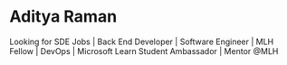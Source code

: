 # Aditya Raman
Looking for SDE Jobs | Back End Developer | Software Engineer | MLH Fellow | DevOps | Microsoft Learn Student Ambassador | Mentor @MLH
